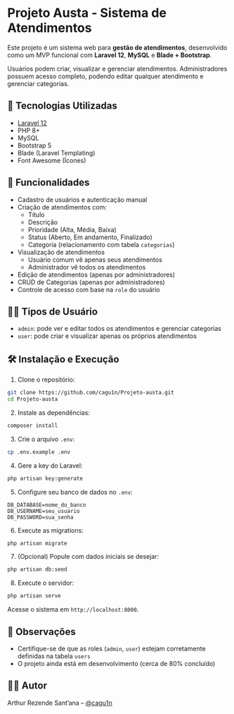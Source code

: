 
# Projeto Austa - Sistema de Atendimentos

Este projeto é um sistema web para **gestão de atendimentos**, desenvolvido como um MVP funcional com **Laravel 12**, **MySQL** e **Blade + Bootstrap**.

Usuários podem criar, visualizar e gerenciar atendimentos. Administradores possuem acesso completo, podendo editar qualquer atendimento e gerenciar categorias.

## 🔧 Tecnologias Utilizadas

- [Laravel 12](https://laravel.com/)
- PHP 8+
- MySQL
- Bootstrap 5
- Blade (Laravel Templating)
- Font Awesome (Ícones)

## 🚀 Funcionalidades

- Cadastro de usuários e autenticação manual
- Criação de atendimentos com:
  - Título
  - Descrição
  - Prioridade (Alta, Média, Baixa)
  - Status (Aberto, Em andamento, Finalizado)
  - Categoria (relacionamento com tabela `categorias`)
- Visualização de atendimentos
  - Usuário comum vê apenas seus atendimentos
  - Administrador vê todos os atendimentos
- Edição de atendimentos (apenas por administradores)
- CRUD de Categorias (apenas por administradores)
- Controle de acesso com base na `role` do usuário

## 🧑‍💼 Tipos de Usuário

- `admin`: pode ver e editar todos os atendimentos e gerenciar categorias
- `user`: pode criar e visualizar apenas os próprios atendimentos

## 🛠️ Instalação e Execução

1. Clone o repositório:

```bash
git clone https://github.com/cagu1n/Projeto-austa.git
cd Projeto-austa
```

2. Instale as dependências:

```bash
composer install
```

3. Crie o arquivo `.env`:

```bash
cp .env.example .env
```

4. Gere a key do Laravel:

```bash
php artisan key:generate
```

5. Configure seu banco de dados no `.env`:

```dotenv
DB_DATABASE=nome_do_banco
DB_USERNAME=seu_usuario
DB_PASSWORD=sua_senha
```

6. Execute as migrations:

```bash
php artisan migrate
```

7. (Opcional) Popule com dados iniciais se desejar:

```bash
php artisan db:seed
```

8. Execute o servidor:

```bash
php artisan serve
```

Acesse o sistema em `http://localhost:8000`.

## 📌 Observações

- Certifique-se de que as roles (`admin`, `user`) estejam corretamente definidas na tabela `users`
- O projeto ainda está em desenvolvimento (cerca de 80% concluído)

## 👨‍💻 Autor

Arthur Rezende Sant’ana – [@cagu1n](https://github.com/Tugo30)
